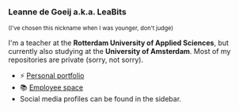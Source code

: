 ### Leanne de Goeij a.k.a. LeaBits
<sup>(I've chosen this nickname when I was younger, don't judge)</sup>

I'm a teacher at the **Rotterdam University of Applied Sciences**, but currently also studying at the **University of Amsterdam**. Most of my repositories are private (sorry, not sorry).

- :zap: [Personal portfolio](https://ldegoeij.nl/)
- :books: [Employee space](https://med.hosted.hr.nl/goelr/)
- Social media profiles can be found in the sidebar.
